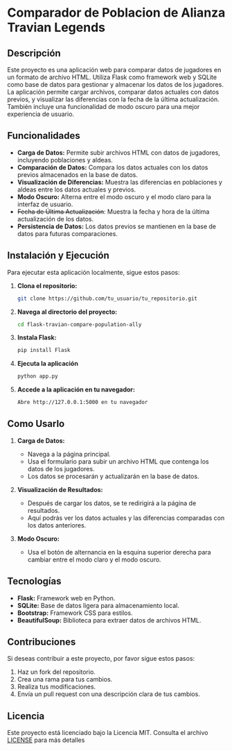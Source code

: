 # Comparador de Poblacion de Alianza Travian Legends

## Descripción

Este proyecto es una aplicación web para comparar datos de jugadores en un formato de archivo HTML. Utiliza Flask como framework web y SQLite como base de datos para gestionar y almacenar los datos de los jugadores. La aplicación permite cargar archivos, comparar datos actuales con datos previos, y visualizar las diferencias con la fecha de la última actualización. También incluye una funcionalidad de modo oscuro para una mejor experiencia de usuario.

## Funcionalidades

- **Carga de Datos:** Permite subir archivos HTML con datos de jugadores, incluyendo poblaciones y aldeas.
- **Comparación de Datos:** Compara los datos actuales con los datos previos almacenados en la base de datos.
- **Visualización de Diferencias:** Muestra las diferencias en poblaciones y aldeas entre los datos actuales y previos.
- **Modo Oscuro:** Alterna entre el modo oscuro y el modo claro para la interfaz de usuario.
- ~~Fecha de Última Actualización~~: Muestra la fecha y hora de la última actualización de los datos.
- **Persistencia de Datos:** Los datos previos se mantienen en la base de datos para futuras comparaciones.

## Instalación y Ejecución

Para ejecutar esta aplicación localmente, sigue estos pasos:

1. **Clona el repositorio:**

   ```bash
   git clone https://github.com/tu_usuario/tu_repositorio.git

2. **Navega al directorio del proyecto:**

   ```bash
   cd flask-travian-compare-population-ally

3. **Instala Flask:**

   ```bash
   pip install Flask

4. **Ejecuta la aplicación**

   ```bash
   python app.py

5. **Accede a la aplicación en tu navegador:**

   ```bash
   Abre http://127.0.0.1:5000 en tu navegador

## Como Usarlo

1. **Carga de Datos:**
   - Navega a la página principal.
   - Usa el formulario para subir un archivo HTML que contenga los datos de los jugadores.
   - Los datos se procesarán y actualizarán en la base de datos.

2. **Visualización de Resultados:**
   - Después de cargar los datos, se te redirigirá a la página de resultados.
   - Aquí podrás ver los datos actuales y las diferencias comparadas con los datos anteriores.

3. **Modo Oscuro:**
   - Usa el botón de alternancia en la esquina superior derecha para cambiar entre el modo claro y el modo oscuro.

## Tecnologías

- **Flask:** Framework web en Python.
- **SQLite:** Base de datos ligera para almacenamiento local.
- **Bootstrap:** Framework CSS para estilos.
- **BeautifulSoup:** Biblioteca para extraer datos de archivos HTML.

## Contribuciones

Si deseas contribuir a este proyecto, por favor sigue estos pasos:

1. Haz un fork del repositorio.
2. Crea una rama para tus cambios.
3. Realiza tus modificaciones.
4. Envía un pull request con una descripción clara de tus cambios.

## Licencia

Este proyecto está licenciado bajo la Licencia MIT. Consulta el archivo [LICENSE](LICENSE) para más detalles
